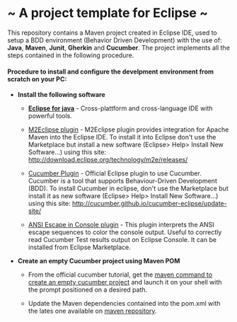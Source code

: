 # ~ A project template for Eclipse ~

This repository contains a Maven project created in Eclipse IDE, used to setup a BDD environment (Behavior Driven Development) with the use of: **Java**, **Maven**, **Junit**, **Gherkin** and **Cucumber**.
The project implements all the steps contained in the following procedure.

#### Procedure to install and configure the develpment environment from scratch on your PC:

- **Install the following software**

  - **[Eclipse for java](https://www.eclipse.org/downloads/packages/release/2018-09/r/eclipse-ide-java-developers "https://www.eclipse.org/downloads/packages/release/2018-09/r/eclipse-ide-java-developers")** - Cross-plattform and cross-language IDE with powerful tools.

  - [M2Eclipse plugin](https://www.eclipse.org/m2e/ "www.eclipse.org/m2e") - M2Eclipse plugin provides integration for Apache Maven into the Eclipse IDE. To install it into Eclipse don't use the Marketplace but install a new software (Eclipse> Help> Install New Software...) using this site: http://download.eclipse.org/technology/m2e/releases/

  - [Cucumber Plugin](https://cucumber.github.io/cucumber-eclipse/ "https://cucumber.github.io/cucumber-eclipse/") - Official Eclipse plugin to use Cucumber. Cucumber is a tool that supports Behaviour-Driven Development (BDD). To install Cucumber in eclipse, don't use the Marketplace but install it as new software (Eclipse> Help> Install New Software...) using this site: http://cucumber.github.io/cucumber-eclipse/update-site/

  - [ANSI Escape in Console plugin](https://marketplace.eclipse.org/content/ansi-escape-console "https://marketplace.eclipse.org/content/ansi-escape-console") - This plugin interprets the ANSI escape sequences to color the console output. Useful to correctly read Cucumber Test results output on Eclipse Console. It can be installed from Eclipse Marketplace.

- **Create an empty Cucumber project using Maven POM**

  - From the official cucumber tutorial, get the [maven command to create an empty cucumber project](https://docs.cucumber.io/guides/10-minute-tutorial/#create-an-empty-cucumber-project "https://docs.cucumber.io/guides/10-minute-tutorial/#create-an-empty-cucumber-project") and launch it on your shell with the prompt positioned on a desired path.

  - Update the Maven dependencies contained into the pom.xml with the lates one available on [maven repository](https://mvnrepository.com "https://mvnrepository.com").